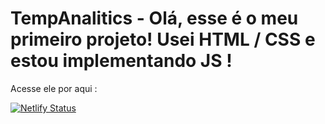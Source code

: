 # TempAnalitics - Olá, esse é o meu primeiro projeto! Usei HTML / CSS e estou implementando JS ! 

Acesse ele por aqui : 

[![Netlify Status](https://api.netlify.com/api/v1/badges/9a6c3321-2357-4b78-874c-e074600b105a/deploy-status)](https://analiticstemp.netlify.app)
